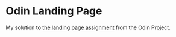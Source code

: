 # Odin Landing Page

My solution to <a href="https://www.theodinproject.com/lessons/foundations-landing-page">the landing page assignment</a> from the Odin Project.
